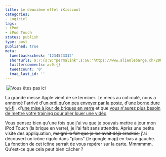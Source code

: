```yaml
---
title: Le deuxième effet iKisscool
categories:
- Logiciel
tags:
- iPod
- iPod Touch
status: publish
type: post
published: true
meta:
  tweetbackscheck: '1234523312'
  shorturls: a:7:{s:9:"permalink";s:66:"https://www.alienlebarge.ch/2008/01/15/le-deuxieme-effet-ikisscool/";s:7:"tinyurl";s:25:"https://tinyurl.com/ajtf9z";s:4:"isgd";s:17:"https://is.gd/isao";s:5:"bitly";s:18:"https://bit.ly/xNMg";s:5:"snipr";s:22:"https://snipr.com/bc4iv";s:5:"snurl";s:22:"https://snurl.com/bc4iv";s:7:"snipurl";s:24:"https://snipurl.com/bc4iv";}
  twittercomments: a:0:{}
  tweetcount: '0'
  tmac_last_id: ''
---
```

 <img src="https://dlgjp9x71cipk.cloudfront.net/2008/01/itouch_emplacement.png" alt="Vous êtes pas ici" />

La grande messe Apple vient de se terminer. Le mecs au col roulé, nous a annoncé l'arrivé d'<a href="https://www.apple.com/macbookair/" title="MacBook Air">un ordi qu'on peu envoyer par la poste</a>, d'<a href="https://www.apple.com/timecapsule/" title="Time Capsule">une borne dure wi-fi</a> , d'<a href="https://www.apple.com/ipodtouch/" title="iPod Touch">une mise à jour de briques en verre</a> et que <a href="https://www.apple.com/appletv/" title="Apple TV">vous n'aurez plus besoin de mettre votre training pour aller louer une vidéo</a>.

Vous pensez bien qu'une fois que j'ai vu que je pouvais mettre à jour mon iPod Touch (la brique en verre), je l'ai fait sans attendre. Après une petite visite des appliquation, <strike>malgré le fait que je les avait déjà crackés,</strike> j'ai découvert un icône rigolo dans "plans" (le google map) en-bas à gauche. La fonction de cet icône serrait de vous repérer sur la carte. Mmmmmm. Qu'est-ce que cela peut bien câcher ?
